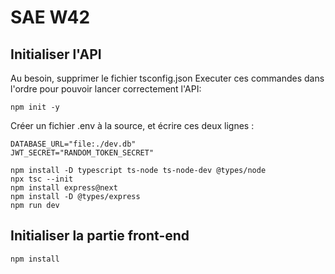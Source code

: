 # SAE W42



## Initialiser l'API

Au besoin, supprimer le fichier tsconfig.json
Executer ces commandes dans l'ordre pour pouvoir lancer correctement l'API: 

```
npm init -y

```
Créer un fichier .env à la source, et écrire ces deux lignes : 

```
DATABASE_URL="file:./dev.db"
JWT_SECRET="RANDOM_TOKEN_SECRET"
```

```
npm install -D typescript ts-node ts-node-dev @types/node
npx tsc --init
npm install express@next
npm install -D @types/express
npm run dev
```

## Initialiser la partie front-end

```
npm install
```


